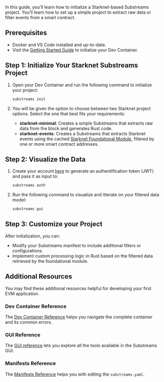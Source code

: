 In this guide, you'll learn how to initialize a Starknet-based Substreams project. You’ll learn how to set up a simple project to extract raw data or filter events from a smart contract.

## Prerequisites

- Docker and VS Code installed and up-to-date.
- Visit the [Getting Started Guide](https://github.com/streamingfast/substreams-starter) to initialize your Dev Container.

## Step 1: Initialize Your Starknet Substreams Project

1. Open your Dev Container and run the following command to initialize your project:
    
    ```bash
    substreams init
    ```
    
2. You will be given the option to choose between two Starknet project options. Select the one that best fits your requirements:
    - **starknet-minimal**: Creates a simple Substreams that extracts raw data from the block and generates Rust code.
    - **starknet-events**: Creates a Substreams that extracts Starknet events using the cached [Starknet Foundational Module](https://substreams.dev/streamingfast/starknet-foundational/v0.1.3), filtered by one or more smart contract addresses.


## Step 2: Visualize the Data

1. Create your account [here](https://thegraph.market/) to generate an authentification token (JWT) and pass it as input to: 

    ```bash
    substreams auth
    ```

2. Run the following command to visualize and itterate on your filtered data model:

    ```bash
    substreams gui
    ````

## Step 3: Customize your Project 

After initialization, you can:

- Modify your Substreams manifest to include additional filters or configurations.
- Implement custom processing logic in Rust based on the filtered data retrieved by the foundational module.

## Additional Resources

You may find these additional resources helpful for developing your first EVM application.

### Dev Container Reference

The [Dev Container Reference](../references/devcontainer-ref.md) helps you navigate the complete container and its common errors. 

### GUI Reference

The [GUI reference](../references/gui.md) lets you explore all the tools available in the Substreams GUI.

### Manifests Reference

The [Manifests Reference](../references/manifests.md) helps you with editing the `substreams.yaml`.

